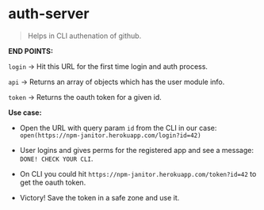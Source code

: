 # auth-server
> Helps in CLI authenation of github.

__END POINTS:__

`login` -> Hit this URL for the first time login and auth process.

`api` -> Returns an array of objects which has the user module info.

`token` -> Returns the oauth token for a given id.

__Use case:__

* Open the URL with query param `id` from the CLI in our case: `open(https://npm-janitor.herokuapp.com/login?id=42)`

* User logins and gives perms for the registered app and see a message: `DONE! CHECK YOUR CLI`.

* On CLI you could hit `https://npm-janitor.herokuapp.com/token?id=42` to get the oauth token.

* Victory! Save the token in a safe zone and use it.


